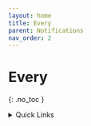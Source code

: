 ```yaml
---
layout: home
title: Every
parent: Notifications
nav_order: 2
---
```


<div class="sticky-gotop">
<span class="inline-icon"><i class="fa-solid fa-arrow-up"></i></span>
</div>

# Every
{: .no_toc }

<div class="sticky-gotop">
<span class="inline-icon"><i class="fa-solid fa-arrow-up"></i></span>
</div>
<div class="sticky-right" style="overflow-y: scroll; max-height: 90%">
<details markdown="block">
  <summary>
    Quick Links
  </summary>
  {: .text-delta }
- Quick Links
{: toc}
</details>
</div>
